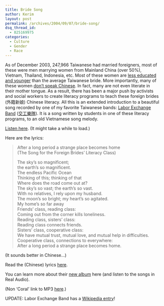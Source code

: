 ```yaml
---
title: Bride Song
author: Kerim
layout: post
permalink: /archives/2004/09/07/bride-song/
dsq_thread_id:
  - 825169975
categories:
  - Culture
  - Gender
  - Race
---
```

As of December 2003, 247,966 Taiwanese had married foreigners, most of these were men marrying women from Mainland China (over 50%), Vietnam, Thailand, Indonesia, etc. Most of these women are <a href="http://www.taipeitimes.com/News/taiwan/archives/2003/05/08/205120" onclick="_gaq.push(['_trackEvent', 'outbound-article', 'http://www.taipeitimes.com/News/taiwan/archives/2003/05/08/205120', 'less educated and younger']);" >less educated and younger</a> than the average Taiwanese bride. More importantly, many of these women <a href="http://www.taipeitimes.com/News/taiwan/archives/2003/10/01/2003069953" onclick="_gaq.push(['_trackEvent', 'outbound-article', 'http://www.taipeitimes.com/News/taiwan/archives/2003/10/01/2003069953', 'don&#8217;t speak Chinese']);" >don&#8217;t speak Chinese</a>. In fact, many are not even literate in their mother tongue. As a result, there has been a major push by activists and social workers to create literacy programs to teach these foreign brides (外籍新娘) Chinese literacy. All this is an extended introduction to a beautiful song recorded by one of my favorite Taiwanese bands: <a href="http://www.leband.net/english/" onclick="_gaq.push(['_trackEvent', 'outbound-article', 'http://www.leband.net/english/', 'Labor Exchange Band']);" >Labor Exchange Band</a> (<a href="http://www.leband.net/c-index.htm" onclick="_gaq.push(['_trackEvent', 'outbound-article', 'http://www.leband.net/c-index.htm', '交工樂隊']);" >交工樂隊</a>). It is a song written by students in one of these literacy programs, to an old Vietnamese song melody.

<a href="http://ntujwc.active.ntu.edu.tw.nyud.net:8090/karlmarx/Music/Chinese/Labor Exchange-After a long period a strange place becomes home.mp3" onclick="_gaq.push(['_trackEvent', 'outbound-article', 'http://ntujwc.active.ntu.edu.tw.nyud.net:8090/karlmarx/Music/Chinese/Labor Exchange-After a long period a strange place becomes home.mp3', 'Listen here']);" >Listen here</a>. (It might take a while to load.)

Here are the lyrics:

> After a long period a strange place becomes home  
> (The Song for the Foreign Brides&#8217; Literacy Class)
> 
> The sky&#8217;s so magnificent;  
> the earth&#8217;s so magnificent.  
> The endless Pacific Ocean  
> Thinking of this; thinking of that  
> Where does the road come out at?  
> The sky&#8217;s so vast; the earth&#8217;s so vast.  
> With no relatives, I rely upon my husband.  
> The moon&#8217;s so bright; my heart&#8217;s so agitated.  
> My home&#8217;s so far away  
> Friends&#8217; class, reading class:  
> Coming out from the corner kills loneliness.  
> Reading class, sisters&#8217; class:  
> Reading class connects friends.  
> Sisters&#8217; class, cooperative class:  
> We have mutual trust, mutual love, and mutual help in difficulties.  
> Cooperative class, connections to everywhere:  
> After a long period a strange place becomes home.

(It sounds better in Chinese&#8230;)

Read the (Chinese) lyrics <a href="http://www.twblog.net/migrants/archives/001172.html" onclick="_gaq.push(['_trackEvent', 'outbound-article', 'http://www.twblog.net/migrants/archives/001172.html', 'here']);" >here</a>.

You can learn more about their <a href="http://www.leband.net/english_newrelease/index.htm" onclick="_gaq.push(['_trackEvent', 'outbound-article', 'http://www.leband.net/english_newrelease/index.htm', 'new album']);" >new album</a> here (and listen to the songs in Real Audio).

(Non &#8216;Coral&#8217; link to MP3 <a href="http://ntujwc.active.ntu.edu.tw/karlmarx/Music/Chinese/Labor%20Exchange-After%20a%20long%20period%20a%20strange%20place%20becomes%20home.mp3" onclick="_gaq.push(['_trackEvent', 'outbound-article', 'http://ntujwc.active.ntu.edu.tw/karlmarx/Music/Chinese/Labor%20Exchange-After%20a%20long%20period%20a%20strange%20place%20becomes%20home.mp3', 'here']);" >here</a>.)

UPDATE: Labor Exchange Band has a <a href="http://en.wikipedia.org/wiki/Labor_Exchange_Band" onclick="_gaq.push(['_trackEvent', 'outbound-article', 'http://en.wikipedia.org/wiki/Labor_Exchange_Band', 'Wikipedia entry']);" >Wikipedia entry</a>!

